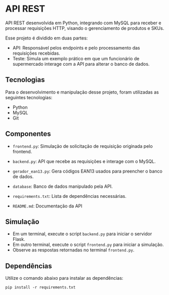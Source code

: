 # API REST
API REST desenvolvida em Python, integrando com MySQL para receber e processar requisições HTTP, visando o gerenciamento de produtos e SKUs.

Esse projeto é dividido em duas partes:
- API: Responsável pelos endpoints e pelo processamento das requisições recebidas. 
- Teste: Simula um exemplo prático em que um funcionário de supermercado interage com a API para alterar o banco de dados.

## Tecnologias
Para o desenvolvimento e manipulação desse projeto, foram utilizadas as seguintes tecnologias:
- Python
- MySQL
- Git

## Componentes
- `frontend.py`: Simulação de solicitação de requisição originada pelo frontend.
  
- `backend.py`: API que recebe as requisições e interage com o MySQL.
- `gerador_ean13.py`: Gera códigos EAN13 usados para preencher o banco de dados.
- `database`: Banco de dados manipulado pela API.
- `requirements.txt`: Lista de dependências necessárias.
- `README.md`: Documentação da API

## Simulação
- Em um terminal, execute o script `backend.py` para iniciar o servidor Flask.
- Em outro terminal, execute o script `frontend.py` para iniciar a simulação.
- Observe as respostas retornadas no terminal `frontend.py`.

## Dependências
 Utilize o comando abaixo para instalar as dependências:

`pip install -r requirements.txt`
